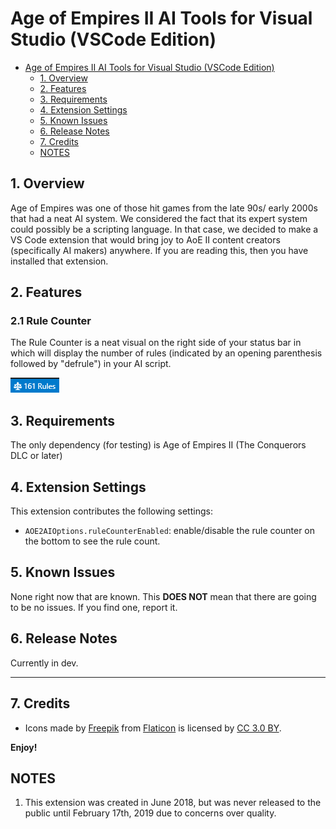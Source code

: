 # Age of Empires II AI Tools for Visual Studio (VSCode Edition)
<!-- TOC depthFrom:2 -->

- [Age of Empires II AI Tools for Visual Studio (VSCode Edition)](#age-of-empires-ii-ai-tools-for-visual-studio-vscode-edition)
  - [1. Overview](#1-overview)
  - [2. Features](#2-features)
  - [3. Requirements](#3-requirements)
  - [4. Extension Settings](#4-extension-settings)
  - [5. Known Issues](#5-known-issues)
  - [6. Release Notes](#6-release-notes)
  - [7. Credits](#7-credits)
  - [NOTES](#notes)

<!-- /TOC -->

## 1. Overview 

Age of Empires was one of those hit games from the late 90s/ early 2000s that had a neat AI system. We considered the fact that its expert system could possibly be a scripting language. In that case, we decided to make a VS Code extension that would bring joy to AoE II content creators (specifically AI makers) anywhere. If you are reading this, then you have installed that extension.

## 2. Features
 
 ### 2.1 Rule Counter
 
 The Rule Counter is a neat visual on the right side of your status bar in which will display the number of rules (indicated by an opening parenthesis followed by "defrule") in your AI script.

![Rule Counter Example](resources/RuleCounter.png)

## 3. Requirements

The only dependency (for testing) is Age of Empires II (The Conquerors DLC or later)

## 4. Extension Settings

This extension contributes the following settings:

* `AOE2AIOptions.ruleCounterEnabled`: enable/disable the rule counter on the bottom to see the rule count.

## 5. Known Issues

None right now that are known. This **DOES NOT** mean that there are going to be no issues. If you find one, report it.

## 6. Release Notes

Currently in dev.



-----------------------------------------------------------------------------------------------------------
## 7. Credits

* Icons made by [Freepik](http://www.freepik.com) from [Flaticon](https://www.flaticon.com/) is licensed by [CC 3.0 BY](http://creativecommons.org/licenses/by/3.0/).

**Enjoy!**


## NOTES

1. This extension was created in June 2018, but was never released to the public until February 17th, 2019 due to concerns over quality.